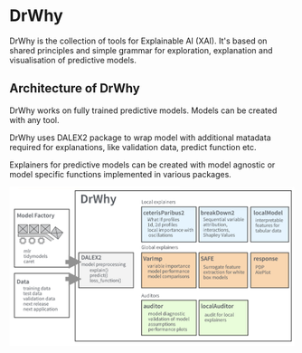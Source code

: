# DrWhy

DrWhy is the collection of tools for Explainable AI (XAI). It's based on shared principles and simple grammar for exploration, explanation and visualisation of predictive models.

## Architecture of DrWhy

DrWhy works on fully trained predictive models. Models can be created with any tool. 

DrWhy uses DALEX2 package to wrap model with additional matadata required for explanations, like validation data, predict function etc.

Explainers for predictive models can be created with model agnostic or model specific functions implemented in various packages.


![Architecture of DrWhy](images/DrWhy.png)

